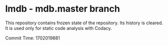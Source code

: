 # lmdb - mdb.master branch

This repository contains frozen state of the repository.
Its history is cleared. It is used only for static code
analysis with Codacy.

Commit Time: 1702019881